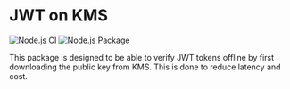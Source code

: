 # JWT on KMS

[![Node.js CI](https://github.com/Jex-y/jwt-on-kms/actions/workflows/test.yml/badge.svg)](https://github.com/Jex-y/jwt-on-kms/actions/workflows/test.yml)
[![Node.js Package](https://github.com/Jex-y/jwt-on-kms/actions/workflows/publish.yml/badge.svg)](https://github.com/Jex-y/jwt-on-kms/actions/workflows/publish.yml)

This package is designed to be able to verify JWT tokens offline by first downloading the public key from KMS. This is done to reduce latency and cost.
